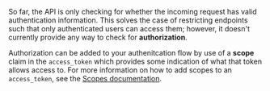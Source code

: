 So far, the API is only checking for whether the incoming request has valid authentication information. This solves the case of restricting endpoints such that only authenticated users can access them; however, it doesn't currently provide any way to check for **authorization**.

Authorization can be added to your authenitcation flow by use of a **scope** claim in the `access_token` which provides some indication of what that token allows access to. For more information on how to add scopes to an `access_token`, see the [Scopes documentation](/scopes).